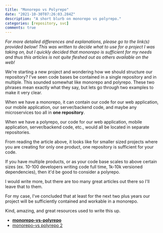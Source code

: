 ```yaml
---
title: "Monorepo vs Polyrepo"
date: "2021-10-30T07:26:03.284Z"
description: "A short blurb on monorepo vs polyrepo."
categories: [repository, svc]
comments: true
---
```


_For more detailed differences and explanations, please go to the link(s) provided below! This was written to decide what to use for a project I was taking on, but I quickly decided that monorepo is sufficient for my needs and thus this articles is not quite fleshed out as others available on the web!_

We're starting a new project and wondering how we should structure our repository? I've seen code bases be contained in a single repository and in multiple. This sounded somewhat like monorepo and polyrepo. These two phrases mean exactly what they say, but lets go through two examples to make it very clear.

When we have a monorepo, it can contain our code for our web application, our mobile application, our server/backend code, and maybe any microservices too all in **one repository**.

When we have a polyrepo, our code for our web application, mobile application, server/backend code, etc., would all be located in separate repositories.

From reading the article above, it looks like for smaller sized projects where you are creating for only one product, one repository is sufficient for your code.

If you have multiple products, or as your code base scales to above certain sizes (ex. 10-100 developers writing code full time, 1k-10k versioned dependencies), then it'd be good to consider a polyrepo.

I would write more, but there are too many great articles out there so I'll leave that to them.

For my case, I've concluded that at least for the next two plus years our project will be sufficiently contained and workable in a monorepo.

Kind, amazing, and great resources used to write this up.

- **[monorepo-vs-polyrepo](https://github.com/joelparkerhenderson/monorepo-vs-polyrepo)**
- [monorepo-vs polyrepo 2](https://earthly.dev/blog/monorepo-vs-polyrepo/)
